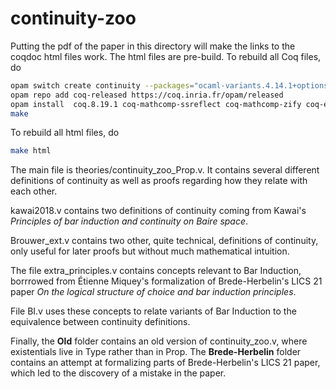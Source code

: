# continuity-zoo

Putting the pdf of the paper in this directory will make the links to the coqdoc html files work.
The html files are pre-build.
To rebuild all Coq files, do

```bash
opam switch create continuity --packages="ocaml-variants.4.14.1+options,ocaml-option-flambda"
opam repo add coq-released https://coq.inria.fr/opam/released
opam install  coq.8.19.1 coq-mathcomp-ssreflect coq-mathcomp-zify coq-equations 
make
```

To rebuild all html files, do
```bash
make html
```

The main file is theories/continuity_zoo_Prop.v. It contains several different definitions of continuity as well as proofs regarding how they relate with each other.

kawai2018.v contains two definitions of continuity coming from Kawai's *Principles of bar induction and continuity on Baire space*.

Brouwer_ext.v contains two other, quite technical, definitions of continuity, only useful for later proofs but without much mathematical intuition.

The file extra_principles.v contains concepts relevant to Bar Induction, borrrowed from Étienne Miquey's formalization of Brede-Herbelin's LICS 21 paper *On the logical structure of choice and bar induction principles*. 

File BI.v uses these concepts to relate variants of Bar Induction to the equivalence between continuity definitions.

Finally, the **Old** folder contains an old version of continuity_zoo.v, where existentials live in Type rather than in Prop. The **Brede-Herbelin** folder contains an attempt at formalizing parts of Brede-Herbelin's LICS 21 paper, which led to the discovery of a mistake in the paper.
